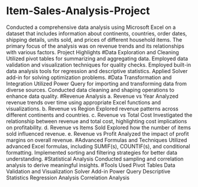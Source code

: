 # Item-Sales-Analysis-Project
Conducted a comprehensive data analysis using Microsoft Excel on a dataset that includes information about continents, countries, order dates, shipping details, units sold, and prices of different household items. The primary focus of the analysis was on revenue trends and its relationships with various factors.
Project Highlights
#Data Exploration and Cleaning
Utilized pivot tables for summarizing and aggregating data.
Employed data validation and visualization techniques for quality checks.
Employed built-in data analysis tools for regression and descriptive statistics.
Applied Solver add-in for solving optimization problems.
#Data Transformation and Integration
Utilized Power Query for importing and transforming data from diverse sources.
Conducted data cleaning and shaping operations to enhance data quality.
#Revenue Analysis
a. Revenue vs Year
Analyzed revenue trends over time using appropriate Excel functions and visualizations.
b. Revenue vs Region
Explored revenue patterns across different continents and countries.
c. Revenue vs Total Cost
Investigated the relationship between revenue and total cost, highlighting cost implications on profitability.
d. Revenue vs Items Sold
Explored how the number of items sold influenced revenue.
e. Revenue vs Profit
Analyzed the impact of profit margins on overall revenue.
#Advanced Formulas and Techniques
Utilized advanced Excel formulas, including SUMIF(s), COUNTIF(s), and conditional formatting.
Implemented sorting and filtering strategies for better data understanding.
#Statistical Analysis
Conducted sampling and correlation analysis to derive meaningful insights.
#Tools Used
Pivot Tables
Data Validation and Visualization
Solver Add-in
Power Query
Descriptive Statistics
Regression Analysis
Correlation Analysis
